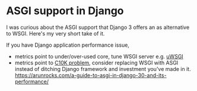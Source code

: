 # ASGI support in Django

I was curious about the ASGI support that Django 3 offers an as alternative to WSGI. Here's my very short take of it.

If you have Django application performance issue,

- metrics point to under/over-used core, tune WSGI server e.g. 
  [uWSGI](https://uwsgi-docs.readthedocs.io/en/latest/ThingsToKnow.html)
- metrics point to [C10K problem](http://www.kegel.com/c10k.html), 
  consider replacing WSGI with ASGI instead of ditching Django framework and investment you've made in it. 
  <https://arunrocks.com/a-guide-to-asgi-in-django-30-and-its-performance/>
  
